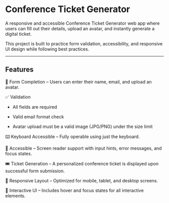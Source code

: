 # Conference Ticket Generator

A responsive and accessible Conference Ticket Generator web app where users can fill out their details, upload an avatar, and instantly generate a digital ticket.

This project is built to practice form validation, accessibility, and responsive UI design while following best practices.

------------------------------------------------------------------------------------------------------------------------------------------------------------------------

## Features

📝 Form Completion – Users can enter their name, email, and upload an avatar.

✅ Validation

  - All fields are required

  - Valid email format check

  - Avatar upload must be a valid image (JPG/PNG) under the size limit

⌨️ Keyboard Accessible – Fully operable using just the keyboard.

🦻 Accessible – Screen reader support with input hints, error messages, and focus states.

🎟️ Ticket Generation – A personalized conference ticket is displayed upon successful form submission.

📱 Responsive Layout – Optimized for mobile, tablet, and desktop screens.

🎨 Interactive UI – Includes hover and focus states for all interactive elements.